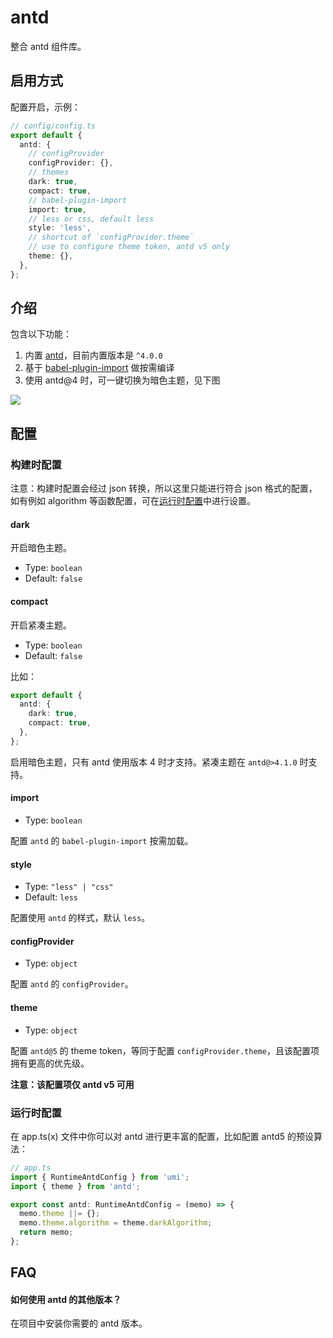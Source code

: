 # antd

整合 antd 组件库。

## 启用方式

配置开启，示例：

```ts
// config/config.ts
export default {
  antd: {
    // configProvider
    configProvider: {},
    // themes
    dark: true,
    compact: true,
    // babel-plugin-import
    import: true,
    // less or css, default less
    style: 'less',
    // shortcut of `configProvider.theme`
    // use to configure theme token, antd v5 only
    theme: {},
  },
};
```

## 介绍

包含以下功能：

1. 内置 [antd](https://ant.design/)，目前内置版本是 `^4.0.0`
2. 基于 [babel-plugin-import](https://github.com/ant-design/babel-plugin-import) 做按需编译
3. 使用 antd@4 时，可一键切换为暗色主题，见下图

![](https://gw.alipayobjects.com/mdn/rms_08e378/afts/img/A*mYU9R4YFxscAAAAAAAAAAABkARQnAQ)

## 配置

### 构建时配置

注意：构建时配置会经过 json 转换，所以这里只能进行符合 json 格式的配置，如有例如 algorithm 等函数配置，可在[运行时配置](#运行时配置)中进行设置。

#### dark

开启暗色主题。

- Type: `boolean`
- Default: `false`

#### compact

开启紧凑主题。

- Type: `boolean`
- Default: `false`

比如：

```ts
export default {
  antd: {
    dark: true,
    compact: true,
  },
};
```

启用暗色主题，只有 antd 使用版本 4 时才支持。紧凑主题在 `antd@>4.1.0` 时支持。

#### import

- Type: `boolean`

配置 `antd` 的 `babel-plugin-import` 按需加载。

#### style

- Type: `"less" | "css"`
- Default: `less`

配置使用 `antd` 的样式，默认 `less`。

#### configProvider

- Type: `object`

配置 `antd` 的 `configProvider`。

#### theme

- Type: `object`

配置 `antd@5` 的 theme token，等同于配置 `configProvider.theme`，且该配置项拥有更高的优先级。

**注意：该配置项仅 antd v5 可用**

### 运行时配置

在 app.ts(x) 文件中你可以对 antd 进行更丰富的配置，比如配置 antd5 的预设算法：

```ts
// app.ts
import { RuntimeAntdConfig } from 'umi';
import { theme } from 'antd';

export const antd: RuntimeAntdConfig = (memo) => {
  memo.theme ||= {};
  memo.theme.algorithm = theme.darkAlgorithm;
  return memo;
};
```

## FAQ

#### 如何使用 antd 的其他版本？

在项目中安装你需要的 antd 版本。

